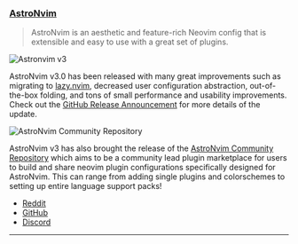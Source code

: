 <h3 id="update-AstroNvim">
  <a href="#update-AstroNvim">
    <span class="icon-text">
      <span class="icon">
        <i class="fa-solid fa-book"></i>
      </span>
    </span>
    <span>AstroNvim</span>
  </a>
</h3>

> AstroNvim is an aesthetic and feature-rich Neovim config that is extensible and easy to use with a great set of
> plugins.

![Astronvim v3](https://preview.redd.it/7qgozrovuxma1.png?width=1143&format=png&auto=webp&v=enabled&s=d4c3287c004903cfc4274c3a3064d9fc4cad0529)

AstroNvim v3.0 has been released with many great improvements such as migrating to 
[lazy.nvim](https://github.com/folke/lazy.nvim), decreased user configuration abstraction, out-of-the-box folding, and 
tons of small performance and usability improvements. Check out the 
[GitHub Release Announcement](https://github.com/AstroNvim/AstroNvim/releases/tag/v3.0.0) for more details of the 
update.

![AstroNvim Community Repository](https://preview.redd.it/wx74zkyxtxma1.png?width=882&format=png&auto=webp&v=enabled&s=a34a26d458f7d49c0d849ba5d2850ca6d1ecc7bd)

AstroNvim v3 has also brought the release of the 
[AstroNvim Community Repository](https://github.com/AstroNvim/astrocommunity) which aims to be a community lead plugin 
marketplace for users to build and share neovim plugin configurations specifically designed for AstroNvim. This can 
range from adding single plugins and colorschemes to setting up entire language support packs!

- [Reddit](https://www.reddit.com/r/neovim/comments/11ntuef/astronvim_v30_now_with_lazynvim_and_a_plugin/)
- [GitHub](https://github.com/AstroNvim/AstroNvim)
- [Discord](https://discord.gg/AstroNvim)

---
